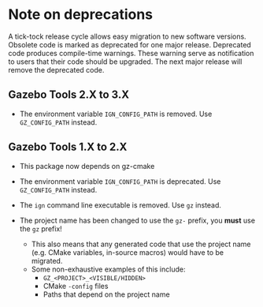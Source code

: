# Note on deprecations
A tick-tock release cycle allows easy migration to new software versions.
Obsolete code is marked as deprecated for one major release.
Deprecated code produces compile-time warnings. These warning serve as
notification to users that their code should be upgraded. The next major
release will remove the deprecated code.

## Gazebo Tools 2.X to 3.X

* The environment variable `IGN_CONFIG_PATH` is removed.
Use `GZ_CONFIG_PATH` instead.

## Gazebo Tools 1.X to 2.X

* This package now depends on gz-cmake
* The environment variable `IGN_CONFIG_PATH` is deprecated. Use `GZ_CONFIG_PATH` instead.
* The `ign` command line executable is removed. Use `gz` instead.

* The project name has been changed to use the `gz-` prefix, you **must** use the `gz` prefix!
  * This also means that any generated code that use the project name (e.g. CMake variables, in-source macros) would have to be migrated.
  * Some non-exhaustive examples of this include:
    * `GZ_<PROJECT>_<VISIBLE/HIDDEN>`
    * CMake `-config` files
    * Paths that depend on the project name
